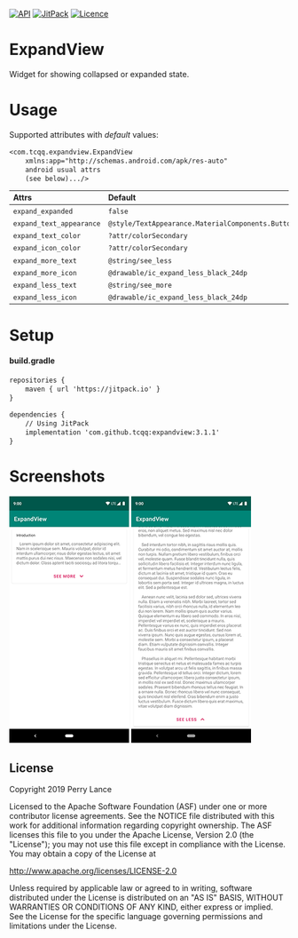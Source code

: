 [![API](https://img.shields.io/badge/API-17%2B-brightgreen.svg?style=flat)](https://android-arsenal.com/api?level=17)
[![JitPack](https://jitpack.io/v/tcqq/ExpandView.svg)](https://jitpack.io/#tcqq/ExpandView)
[![Licence](https://img.shields.io/badge/Licence-Apache2-blue.svg)](http://www.apache.org/licenses/LICENSE-2.0)

# ExpandView

Widget for showing collapsed or expanded state.

# Usage
Supported attributes with _default_ values:
``` 
<com.tcqq.expandview.ExpandView
    xmlns:app="http://schemas.android.com/apk/res-auto"
    android usual attrs
    (see below).../>
```
|**Attrs**|**Default** |
|:---|:---|
| `expand_expanded` | `false`
| `expand_text_appearance` | `@style/TextAppearance.MaterialComponents.Button`
| `expand_text_color` | `?attr/colorSecondary`
| `expand_icon_color` | `?attr/colorSecondary`
| `expand_more_text` | `@string/see_less`
| `expand_more_icon` | `@drawable/ic_expand_less_black_24dp`
| `expand_less_text` | `@string/see_more`
| `expand_less_icon` | `@drawable/ic_expand_less_black_24dp`

# Setup
#### build.gradle
```
repositories {
    maven { url 'https://jitpack.io' }
}
```
```
dependencies {
    // Using JitPack
    implementation 'com.github.tcqq:expandview:3.1.1'
}
```

# Screenshots

![See more](/screenshots/see_more.png)
![See less](/screenshots/see_less.png)

License
-------

Copyright 2019 Perry Lance

Licensed to the Apache Software Foundation (ASF) under one or more contributor
license agreements.  See the NOTICE file distributed with this work for
additional information regarding copyright ownership.  The ASF licenses this
file to you under the Apache License, Version 2.0 (the "License"); you may not
use this file except in compliance with the License.  You may obtain a copy of
the License at

  http://www.apache.org/licenses/LICENSE-2.0

Unless required by applicable law or agreed to in writing, software
distributed under the License is distributed on an "AS IS" BASIS, WITHOUT
WARRANTIES OR CONDITIONS OF ANY KIND, either express or implied.  See the
License for the specific language governing permissions and limitations under
the License.
